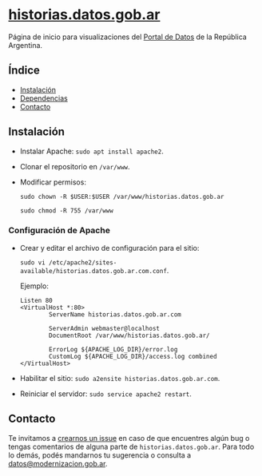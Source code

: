 # [historias.datos.gob.ar](http://historias.datos.gob.ar/)
Página de inicio para visualizaciones del [Portal de Datos](http://datos.gob.ar/) de la República Argentina.

## Índice 
* [Instalación](#instalación) 
* [Dependencias](#dependencias) 
* [Contacto](#contacto) 

## Instalación 
* Instalar Apache: `sudo apt install apache2`.
* Clonar el repositorio en `/var/www`.
* Modificar permisos:

    `sudo chown -R $USER:$USER /var/www/historias.datos.gob.ar`

    `sudo chmod -R 755 /var/www`

### Configuración de Apache
* Crear y editar el archivo de configuración para el sitio:

    `sudo vi /etc/apache2/sites-available/historias.datos.gob.ar.com.conf`.

    Ejemplo:
    ```
    Listen 80
    <VirtualHost *:80>
            ServerName historias.datos.gob.ar.com

            ServerAdmin webmaster@localhost
            DocumentRoot /var/www/historias.datos.gob.ar/

            ErrorLog ${APACHE_LOG_DIR}/error.log
            CustomLog ${APACHE_LOG_DIR}/access.log combined
    </VirtualHost>
    ```
* Habilitar el sitio: `sudo a2ensite historias.datos.gob.ar.com`.
* Reiniciar el servidor: `sudo service apache2 restart`.

## Contacto
Te invitamos a [crearnos un issue](https://github.com/datosgobar/historias.datos.gob.ar/issues/new?title=Encontre-un-bug-en-historias.datos.gob.ar) en caso de que encuentres algún bug o tengas comentarios de alguna parte de `historias.datos.gob.ar`. Para todo lo demás, podés mandarnos tu sugerencia o consulta a [datos@modernizacion.gob.ar](mailto:datos@modernizacion.gob.ar).
